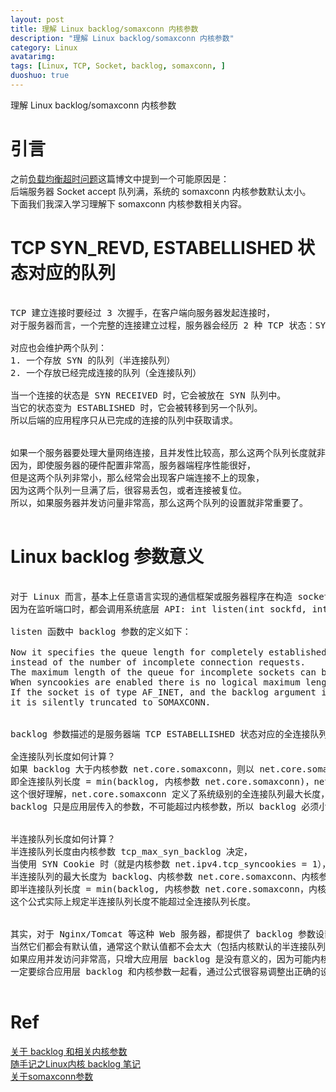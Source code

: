 ```yaml
---
layout: post
title: 理解 Linux backlog/somaxconn 内核参数 
description: "理解 Linux backlog/somaxconn 内核参数"
category: Linux
avatarimg:
tags: [Linux, TCP, Socket, backlog, somaxconn, ]
duoshuo: true
---
```





理解 Linux backlog/somaxconn 内核参数 


# 引言

之前[负载均衡超时问题](http://jaminzhang.github.io/lb/LB-Timeout-Problem/)这篇博文中提到一个可能原因是：  
后端服务器 Socket accept 队列满，系统的 somaxconn 内核参数默认太小。  
下面我们我深入学习理解下 somaxconn 内核参数相关内容。


# TCP SYN_REVD, ESTABELLISHED 状态对应的队列

<pre>

TCP 建立连接时要经过 3 次握手，在客户端向服务器发起连接时，
对于服务器而言，一个完整的连接建立过程，服务器会经历 2 种 TCP 状态：SYN_REVD, ESTABELLISHED。

对应也会维护两个队列：
1. 一个存放 SYN 的队列（半连接队列）
2. 一个存放已经完成连接的队列（全连接队列）

当一个连接的状态是 SYN RECEIVED 时，它会被放在 SYN 队列中。
当它的状态变为 ESTABLISHED 时，它会被转移到另一个队列。
所以后端的应用程序只从已完成的连接的队列中获取请求。


如果一个服务器要处理大量网络连接，且并发性比较高，那么这两个队列长度就非常重要了。
因为，即使服务器的硬件配置非常高，服务器端程序性能很好，
但是这两个队列非常小，那么经常会出现客户端连接不上的现象，
因为这两个队列一旦满了后，很容易丢包，或者连接被复位。
所以，如果服务器并发访问量非常高，那么这两个队列的设置就非常重要了。

</pre>


# Linux backlog 参数意义

<pre>

对于 Linux 而言，基本上任意语言实现的通信框架或服务器程序在构造 socket server 时，都提供了 backlog 这个参数，
因为在监听端口时，都会调用系统底层 API: int listen(int sockfd, int backlog);

listen 函数中 backlog 参数的定义如下：

Now it specifies the queue length for completely established sockets waiting to be accepted,
instead of the number of incomplete connection requests. 
The maximum length of the queue for incomplete sockets can be set using the tcp_max_syn_backlog sysctl. 
When syncookies are enabled there is no logical maximum length and this sysctl setting is ignored.
If the socket is of type AF_INET, and the backlog argument is greater than the constant SOMAXCONN(128 default), 
it is silently truncated to SOMAXCONN.


backlog 参数描述的是服务器端 TCP ESTABELLISHED 状态对应的全连接队列长度。

全连接队列长度如何计算？
如果 backlog 大于内核参数 net.core.somaxconn，则以 net.core.somaxconn 为准，
即全连接队列长度 = min(backlog, 内核参数 net.core.somaxconn)，net.core.somaxconn 默认为 128。
这个很好理解，net.core.somaxconn 定义了系统级别的全连接队列最大长度，
backlog 只是应用层传入的参数，不可能超过内核参数，所以 backlog 必须小于等于 net.core.somaxconn。


半连接队列长度如何计算？
半连接队列长度由内核参数 tcp_max_syn_backlog 决定，
当使用 SYN Cookie 时（就是内核参数 net.ipv4.tcp_syncookies = 1），这个参数无效，
半连接队列的最大长度为 backlog、内核参数 net.core.somaxconn、内核参数 tcp_max_syn_backlog 的最小值。
即半连接队列长度 = min(backlog, 内核参数 net.core.somaxconn，内核参数 tcp_max_syn_backlog)。
这个公式实际上规定半连接队列长度不能超过全连接队列长度。


其实，对于 Nginx/Tomcat 等这种 Web 服务器，都提供了 backlog 参数设置入口，
当然它们都会有默认值，通常这个默认值都不会太大（包括内核默认的半连接队列和全连接队列长度）。
如果应用并发访问非常高，只增大应用层 backlog 是没有意义的，因为可能内核参数关于连接队列设置的都很小，
一定要综合应用层 backlog 和内核参数一起看，通过公式很容易调整出正确的设置。

</pre>


# Ref
[关于 backlog 和相关内核参数](http://www.jameswxx.com/%E7%B3%BB%E7%BB%9F%E5%9F%BA%E7%A1%80/%E5%85%B3%E4%BA%8Ebacklog/)  
[随手记之Linux内核 backlog 笔记](http://www.blogjava.net/yongboy/archive/2014/07/30/416373.html)  
[关于somaxconn参数](https://www.4os.org/index.php/2010/10/15/%E5%85%B3%E4%BA%8Enet-core-somaxconn%E5%8F%82%E6%95%B0/)  
